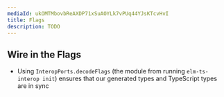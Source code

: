 ```yaml
---
mediaId: ukOMTMbovbReAXDP71xSuAOYLk7vPUq44YJsKTcvHvI
title: Flags
description: TODO
---
```


## Wire in the Flags

- Using `InteropPorts.decodeFlags` (the module from running `elm-ts-interop init`) ensures that our generated types and TypeScript types are in sync
